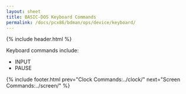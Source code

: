 ```yaml
---
layout: sheet
title: BASIC-DOS Keyboard Commands
permalink: /docs/pcx86/bdman/ops/device/keyboard/
---
```


{% include header.html %}

Keyboard commands include:

- INPUT
- PAUSE

{% include footer.html prev="Clock Commands:../clock/" next="Screen Commands:../screen/" %}
